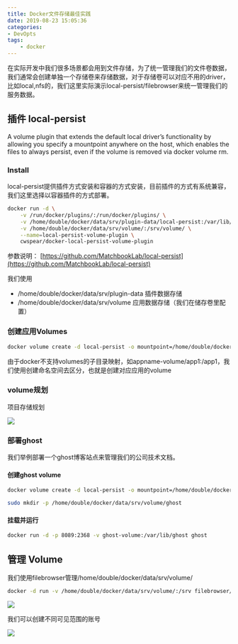 ```yaml
---
title: Docker文件存储最佳实践
date: 2019-08-23 15:05:36
categories: 
- DevOpts
tags:
	- docker
---
```


在实际开发中我们很多场景都会用到文件存储，为了统一管理我们的文件卷数据，我们通常会创建单独一个存储卷来存储数据，对于存储卷可以对应不用的driver，比如local,nfs的，我们这里实际演示local-persist/filebrowser来统一管理我们的服务数据。
<!-- more -->

## 插件 local-persist
A volume plugin that extends the default local driver’s functionality by allowing you specify a mountpoint anywhere on the host, which enables the files to always persist, even if the volume is removed via docker volume rm.

### Install
local-persist提供插件方式安装和容器的方式安装，目前插件的方式有系统兼容，我们这里选择以容器插件的方式部署。
```sh
docker run -d \
    -v /run/docker/plugins/:/run/docker/plugins/ \
    -v /home/double/docker/data/srv/plugin-data/local-persist:/var/lib/docker/plugin-data/ \
    -v /home/double/docker/data/srv/volume/:/srv/volume/ \
    --name=local-persist-volume-plugin \
    cwspear/docker-local-persist-volume-plugin
```

参数说明：
[https://github.com/MatchbookLab/local-persist](https://github.com/MatchbookLab/local-persist)

我们使用
- /home/double/docker/data/srv/plugin-data 插件数据存储
- /home/double/docker/data/srv/volume      应用数据存储（我们在储存卷里配置）

### 创建应用Volumes
```sh
docker volume create -d local-persist -o mountpoint=/home/double/docker/data/srv/volume/appname --name=appname-volume
```

由于docker不支持volumes的子目录映射，如appname-volume/app1:/app1，我们使用创建命名空间去区分，也就是创建对应应用的volume
### volume规划

项目存储规划

![](/images/docker-fs/project.png)


### 部署ghost
我们举例部署一个ghost博客站点来管理我们的公司技术文档。

#### 创建ghost volume
```sh
docker volume create -d local-persist -o mountpoint=/home/double/docker/data/srv/volume/ghost --name=ghost-volume
```

```sh
sudo mkdir -p /home/double/docker/data/srv/volume/ghost
```
#### 挂载并运行

```sh
docker run -d -p 8089:2368 -v ghost-volume:/var/lib/ghost ghost
```

## 管理 Volume

我们使用filebrowser管理/home/double/docker/data/srv/volume/

```sh
docker -d run -v /home/double/docker/data/srv/volume/:/srv filebrowser/filebrowser:latest -p 8087:80
```

![](/images/docker-fs/filebrowser.png)

我们可以创建不同可见范围的账号

![](/images/docker-fs/filebrowser-user.png)



